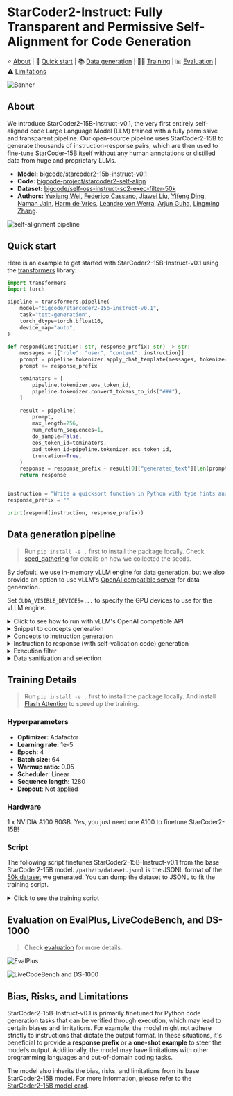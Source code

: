 # StarCoder2-Instruct: Fully Transparent and Permissive Self-Alignment for Code Generation

<p align="left">
    ⭐️&nbsp;<a href="#about">About</a>
    | 🚀&nbsp;<a href="#quick-start">Quick start</a>
    | 📚&nbsp;<a href="#data-generation-pipeline">Data generation</a>
    | 🧑‍💻&nbsp;<a href="#training-details">Training</a>
    | 📊&nbsp;<a href="#evaluation-on-evalplus-livecodebench-and-ds-1000">Evaluation</a>
    | ⚠️&nbsp;<a href="#bias-risks-and-limitations">Limitations</a>
</p>

![Banner](https://huggingface.co/datasets/bigcode/starcoder2-instruct-assets/resolve/main/banner.png)

<!-- 
> [!WARNING]
> This documentation is still WIP. -->

## About

We introduce StarCoder2-15B-Instruct-v0.1, the very first entirely self-aligned code Large Language Model (LLM) trained with a fully permissive and transparent pipeline. Our open-source pipeline uses StarCoder2-15B to generate thousands of instruction-response pairs, which are then used to fine-tune StarCoder-15B itself without any human annotations or distilled data from huge and proprietary LLMs.

- **Model:** [bigcode/starcoder2-15b-instruct-v0.1](https://huggingface.co/bigcode/starcoder2-instruct-15b-v0.1)
- **Code:** [bigcode-project/starcoder2-self-align](https://github.com/bigcode-project/starcoder2-self-align)
- **Dataset:** [bigcode/self-oss-instruct-sc2-exec-filter-50k](https://huggingface.co/datasets/bigcode/self-oss-instruct-sc2-exec-filter-50k/)
- **Authors:**
[Yuxiang Wei](https://yuxiang.cs.illinois.edu),
[Federico Cassano](https://federico.codes/),
[Jiawei Liu](https://jw-liu.xyz),
[Yifeng Ding](https://yifeng-ding.com),
[Naman Jain](https://naman-ntc.github.io),
[Harm de Vries](https://www.harmdevries.com),
[Leandro von Werra](https://twitter.com/lvwerra),
[Arjun Guha](https://www.khoury.northeastern.edu/home/arjunguha/main/home/),
[Lingming Zhang](https://lingming.cs.illinois.edu).

![self-alignment pipeline](https://huggingface.co/datasets/bigcode/starcoder2-instruct-assets/resolve/main/method.png)

## Quick start

Here is an example to get started with StarCoder2-15B-Instruct-v0.1 using the [transformers](https://huggingface.co/docs/transformers/index) library:

```python
import transformers
import torch

pipeline = transformers.pipeline(
    model="bigcode/starcoder2-15b-instruct-v0.1",
    task="text-generation",
    torch_dtype=torch.bfloat16,
    device_map="auto",
)

def respond(instruction: str, response_prefix: str) -> str:
    messages = [{"role": "user", "content": instruction}]
    prompt = pipeline.tokenizer.apply_chat_template(messages, tokenize=False)
    prompt += response_prefix

    teminators = [
        pipeline.tokenizer.eos_token_id,
        pipeline.tokenizer.convert_tokens_to_ids("###"),
    ]

    result = pipeline(
        prompt,
        max_length=256,
        num_return_sequences=1,
        do_sample=False,
        eos_token_id=teminators,
        pad_token_id=pipeline.tokenizer.eos_token_id,
        truncation=True,
    )
    response = response_prefix + result[0]["generated_text"][len(prompt) :].split("###")[0].rstrip()
    return response


instruction = "Write a quicksort function in Python with type hints and a 'less_than' parameter for custom sorting criteria."
response_prefix = ""

print(respond(instruction, response_prefix))
```

## Data generation pipeline

> Run `pip install -e .` first to install the package locally. Check [seed_gathering](seed_gathering/) for details on how we collected the seeds.

By default, we use in-memory vLLM engine for data generation, but we also provide an option to use vLLM's [OpenAI compatible server](https://docs.vllm.ai/en/latest/serving/openai_compatible_server.html) for data generation.

Set `CUDA_VISIBLE_DEVICES=...` to specify the GPU devices to use for the vLLM engine.

<details>

<summary>Click to see how to run with vLLM's OpenAI compatible API</summary>

To do so, make sure the vLLM server is running, and the associated `openai` environment variables are set.

For example, you can start an vLLM server with `docker`:

```shell
docker run --gpus '"device=0"' \
    -v $HF_HOME:/root/.cache/huggingface \                            
    -p 10000:8000 \
    --ipc=host \
    vllm/vllm-openai:v0.3.3 \
    --model bigcode/starcoder2-15b \
    --tensor-parallel-size 1 --dtype bfloat16
```

And then set the environment variables as follows:

```shell
export OPENAI_API_KEY="EMPTY"
export OPENAI_BASE_URL="http://localhost:10000/v1/"
```

You will also need to set `--use_vllm_server True` in the following commands.

</details>

<details>

<summary>Snippet to concepts generation</summary>

```shell
MODEL=bigcode/starcoder2-15b
MAX_NEW_DATA=1000000
python src/star_align/self_ossinstruct.py \
    --use_vllm_server False \
    --instruct_mode "S->C" \
    --seed_data_files /path/to/seeds.jsonl \
    --max_new_data $MAX_NEW_DATA \
    --tag concept_gen \
    --temperature 0.7 \
    --seed_code_start_index 0 \
    --model $MODEL \
    --num_fewshots 8 \
    --num_batched_requests 2000 \
    --num_sample_per_request 1
```

</details>

<details>

<summary>Concepts to instruction generation</summary>

```shell
MODEL=bigcode/starcoder2-15b
MAX_NEW_DATA=1000000
python src/star_align/self_ossinstruct.py \
    --instruct_mode "C->I" \
    --seed_data_files /path/to/concepts.jsonl \
    --max_new_data $MAX_NEW_DATA \
    --tag instruction_gen \
    --temperature 0.7 \
    --seed_code_start_index 0 \
    --model $MODEL \
    --num_fewshots 8 \
    --num_sample_per_request 1 \
    --num_batched_request 2000
```

</details>

<details>

<summary>Instruction to response (with self-validation code) generation</summary>

```shell
MODEL=bigcode/starcoder2-15b
MAX_NEW_DATA=1000000
python src/star_align/self_ossinstruct.py \
    --instruct_mode "I->R" \
    --seed_data_files path/to/instructions.jsonl  \
    --max_new_data $MAX_NEW_DATA \
    --tag response_gen \
    --seed_code_start_index 0 \
    --model $MODEL \
    --num_fewshots 1 \
    --num_batched_request 500 \
    --num_sample_per_request 10 \
    --temperature 0.7
```

</details>

<details>

<summary>Execution filter</summary>

> **Warning:** Though we implemented reliability guards, it is highly recommended to run execution in a sandbox environment we provided.
<!-- 
```shell
python src/star_align/execution_filter.py --response_path /path/to/response.jsonl --result_path /path/to/filtered.jsonl
# The current implementation may cause deadlock.
# If you encounter deadlock, manually do `ps -ef | grep execution_filter` and kill the stuck process.
# Note that filtered.jsonl may contain multiple passing samples for the same instruction which needs further selection.
``` -->

To use the Docker container for executing code, you will first need to `git submodule update --init --recursive` to clone the server, then run:

```shell
pushd ./src/star_align/code_exec_server
./pull_and_run.sh
popd
python src/star_align/execution_filter.py \
    --response_paths /path/to/response.jsonl \
    --result_path /path/to/filtered.jsonl \
    --max_batched_tasks 10000 \
    --container_server http://127.0.0.1:8000
```

Execution filter will produce a flattened list of JSONL entries with a `pass` field indicating whether the execution passed or not. **It also incrementally dumps the results and can load a cached partial data file.** You can recover an execution with:

```shell
python src/star_align/execution_filter.py \
    --response_paths /path/to/response.jsonl* \
    --cache_paths /path/to/filtered.jsonl* \
    --result_path /path/to/filtered-1.jsonl \
    --max_batched_tasks 10000 \
    --container_server http://127.0.0.1:8000
```

Note that sometimes execution can lead to significant slowdowns due to excessive resource consumption. To alleviate this, you can limit the docker's cpu usage (e.g., `docker run --cpuset-cpus="0-31"`). You can also do:

```shell
# For example, you can set the command to be `sudo pkill -f '/tmp/codeexec'`
export CLEANUP_COMMAND="the command to execute after each batch"
python src/star_align/execution_filter.py...
```

Also, the container connection may be lost during execution. In this case, you can just leverage the caching mechanism described above to re-run the script.

</details>

<details>

<summary>Data sanitization and selection</summary>

```shell
python src/star_align/sanitize_data.py \
    --data_files /path/to/filtered.jsonl* \
    --output_file data-all-passing.jsonl \
    --parse_raw_response True \
    --passing_only True \
    --exact_match_dedup True \
    --data_augmentation False
```

</details>

## Training Details

> Run `pip install -e .` first to install the package locally. And install [Flash Attention](https://github.com/Dao-AILab/flash-attention) to speed up the training.

### Hyperparameters

- **Optimizer:** Adafactor
- **Learning rate:** 1e-5
- **Epoch:** 4
- **Batch size:** 64
- **Warmup ratio:** 0.05
- **Scheduler:** Linear
- **Sequence length:** 1280
- **Dropout**: Not applied

### Hardware

1 x NVIDIA A100 80GB. Yes, you just need one A100 to finetune StarCoder2-15B!

### Script

The following script finetunes StarCoder2-15B-Instruct-v0.1 from the base StarCoder2-15B model. `/path/to/dataset.jsonl` is the JSONL format of the [50k dataset](https://huggingface.co/datasets/bigcode/self-oss-instruct-sc2-exec-filter-50k) we generated. You can dump the dataset to JSONL to fit the training script.

<details>

<summary>Click to see the training script</summary>

NOTE: StarCoder2-15B sets dropout values to 0.1 by default. We did not apply dropout in finetuning and thus set the them to 0.0.

```shell
MODEL_KEY=bigcode/starcoder2-15b
LR=1e-5
EPOCH=4
SEQ_LEN=1280
WARMUP_RATIO=0.05
OUTPUT_DIR=/path/to/output_model
DATASET_FILE=/path/to/50k-dataset.jsonl
accelerate launch -m star_align.train \
    --model_key $MODEL_KEY \
    --model_name_or_path $MODEL_KEY \
    --use_flash_attention True \
    --datafile_paths $DATASET_FILE \
    --output_dir $OUTPUT_DIR \
    --bf16 True \
    --num_train_epochs $EPOCH \
    --max_training_seq_length $SEQ_LEN \
    --pad_to_max_length False \
    --per_device_train_batch_size 1 \
    --gradient_accumulation_steps 64 \
    --group_by_length False \
    --ddp_find_unused_parameters False \
    --logging_steps 1 \
    --log_level info \
    --optim adafactor \
    --max_grad_norm -1 \
    --warmup_ratio $WARMUP_RATIO \
    --learning_rate $LR \
    --lr_scheduler_type linear \
    --attention_dropout 0.0 \
    --residual_dropout 0.0 \
    --embedding_dropout 0.0
```

</details>

## Evaluation on EvalPlus, LiveCodeBench, and DS-1000

> Check [evaluation](evaluation/) for more details.

![EvalPlus](https://huggingface.co/datasets/bigcode/starcoder2-instruct-assets/resolve/main/evalplus.png)

![LiveCodeBench and DS-1000](https://huggingface.co/datasets/bigcode/starcoder2-instruct-assets/resolve/main/lcb-ds1000.png)

## Bias, Risks, and Limitations

StarCoder2-15B-Instruct-v0.1 is primarily finetuned for Python code generation tasks that can be verified through execution, which may lead to certain biases and limitations. For example, the model might not adhere strictly to instructions that dictate the output format. In these situations, it's beneficial to provide a **response prefix** or a **one-shot example** to steer the model’s output. Additionally, the model may have limitations with other programming languages and out-of-domain coding tasks.

The model also inherits the bias, risks, and limitations from its base StarCoder2-15B model. For more information, please refer to the [StarCoder2-15B model card](https://huggingface.co/bigcode/starcoder2-15b).
